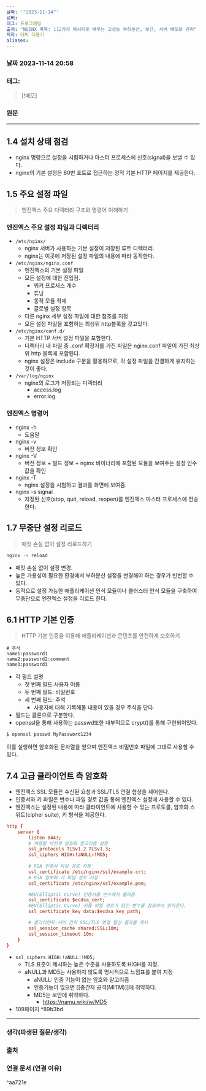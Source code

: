 ```yaml
---
날짜: '"2023-11-14"'
넘버: 
태그: 프로그래밍
출처: "NGINX 쿡북: 112가지 레시피로 배우는 고성능 부하분산, 보안, 서버 배포와 관리"
저자: 데릭 디용기
aliases:
---
```

### 날짜  2023-11-14 20:58

### 태그:

>[!메모]
>

### 원문
---
## 1.4 설치 상태 점검
- nginx 명령으로 설정을 시험하거나 마스터 프로세스에 신호(signal)을 보낼 수 있다.
- nginx의 기본 설정은 80번 포트로 접근하는 정적 기본 HTTP 페이지를 제공한다.
## 1.5 주요 설정 파일 
> 엔진엑스 주요 디렉터리 구조와 명령어 이해하기
### 엔진엑스 주요 설정 파일과 디렉터리
- `/etc/nginx/`
	- nginx 서버가 사용하는 기본 설정이 저장된 루트 디렉터리. 
	- nginx는 이곳에 저장된 설정 파일의 내용에 따라 동작한다.
- `/etc/nginx/nginx.conf`
	- 엔진엑스의 기본 설정 파일
	- 모든 설정에 대한 진입점.
		- 워커 프로세스 개수
		- 튜닝
		- 동적 모듈 적재
		- 글로벌 설정 항목
	- 다른 nginx 세부 설정 파일에 대한 참조를 지정
	- 모든 설정 파일을 포함하는 최상위 http블록을 갖고있다.
- `/etc/nginx/conf.d/`
	- 기본 HTTP 서버 설정 파일을 포함한다.
	- 디랙터리 내 파일 중 .conf 확장자를 가진 파일은 nginx.conf 파일이 가진 최상위 http 블록에 포함된다.
	- nginx 설정은 include 구문을 활용하므로, 각 설정 파일을 간결하게 유지하는 것이 좋다.
- `/var/log/nginx`
	- nginx의 로그가 저장되는 디렉터리
		- access.log 
		- error.log
### 엔진엑스 명령어 
- nginx -h
	- 도움말
- nginx -v
	- 버전 정보 확인
- nginx -V
	- 버전 정보 + 빌드 정보 + nginx 바이너리에 포함된 모듈을 보여주는 설정 인수값을 확인
- nginx -T
	- nginx 설정을 시험하고 결과를 화면에 보여줌.
- nginx -s signal
	- 지정된 신호(stop, quit, reload, reopen)를 엔진엑스 마스터 프로세스에 전송한다.
## 1.7 무중단 설정 리로드
> 패킷 손실 없이 설정 리로드하기
```bash
nginx -s reload
```
- 패킷 손실 없이 설정 변경.
- 높은 가용성이 필요한 환경에서 부하분산 설정을 변경해야 하는 경우가 빈번할 수 있다.
- 동적으로 설정 가능한 애플리케이션 인식 모듈이나 클러스터 인식 모듈을 구축하여 무중단으로 엔진엑스 설정을 리로드 한다.
## 6.1 HTTP 기본 인증
> HTTP 기본 인증을 이용해 애플리케이션과 콘텐츠를 안전하게 보호하기
``` plaintext
# 주석
name1:password1
name2:password2:comment
name3:password3
```
- 각 필드 설명
	- 첫 번째 필드:사용자 이름
	- 두 번째 필드: 비밀번호
	- 세 번째 필드: 주석
		- 사용자에 대해 기록해둘 내용이 있을 경우 주석을 단다.
- 필드는 콜론으로 구분한다.
- openssl을 통해 사용하는 passwd또한 내부적으로 crypt()를 통해 구현되어있다.
```bash
$ openssl passwd MyPassword1234
```
이를 실행하면 암호화된 문자열을 얻으며 엔진엑스 비밀번호 파일에 그대로 사용할 수 있다.

## 7.4 고급 클라이언트 측 암호화
- 엔진엑스 SSL 모듈은 수신된 요청과 SSL/TLS 연결 협상을 제어한다.
- 인증서와 키 파일은 변수나 파일 경로 값을 통해 엔진엑스 설정에 사용할 수 있다.
- 엔진엑스는 설정된 내용에 따라 클라이언트에 사용할 수 있는 프로토콜, 암호화 스위트(cipher suite), 키 형식을 제공한다.
```conf
http {
	server {
		listen 8443;
		# 허용할 버전과 암호화 알고리즘 설정
		ssl_protocols TLSv1.2 TLSv1.3;
		ssl_ciphers HIGH:!aNULL:!MD5;
		
		# RSA 인증서 파일 경로 지정
		ssl_certificate /etc/nginx/ssl/example.crt;
		# RSA 암호화 키 파일 경로 지정
		ssl_certificate /etc/nginx/ssl/example.pem;

		#EV(Elliptic Curve) 인증서를 변수에서 불러옴
		ssl_certificate $ecdsa_cert;
		#EV(Elliptic Curve) 키를 파일 경로가 담긴 변수를 참조하여 읽어온다.
		ssl_certificate_key data:$ecdsa_key_path;

		# 클라이언트-서버 간의 SSL/TLS 연결 협상 결과를 캐시
		ssl_session_cache shared:SSL:10m;
		ssl_session_timeout 10m;
	}
}
```
- `ssl_ciphers HIGH:!aNULL:!MD5;`
	- TLS 표준이 제시하는 높은 수준을 사용하도록 HIGH를 지정.
	- aNULL과 MD5는 사용하지 않도록 명시적으로 느낌표를 붙여 지정
		- aNULL: 인증 기능이 없는 암호와 알고리즘
		- 인증기능이 없으면 [[중간자 공격(MITM)]]에 취약하다.
		- MD5는 보안에 취약하다.
			- https://namu.wiki/w/MD5
- 109페이지 ^89b3bd


---
### 생각(파생된 질문/생각)

### 출처

### 연결 문서 (연결 이유)

^aa721e

